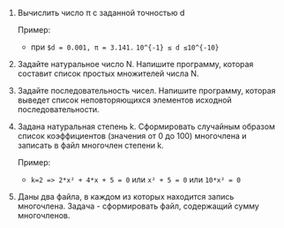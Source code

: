 1. Вычислить число π c заданной точностью d

    Пример:

   - при `$d = 0.001, π = 3.141.` `10^{-1} ≤ d ≤10^{-10}`
   
2. Задайте натуральное число N. Напишите программу, которая составит список простых множителей числа N.

3. Задайте последовательность чисел. Напишите программу, которая выведет список неповторяющихся элементов исходной последовательности.

4. Задана натуральная степень k. Сформировать случайным образом список коэффициентов (значения от 0 до 100) многочлена и записать в файл многочлен степени k.

    Пример:

   - `k=2 => 2*x² + 4*x + 5 = 0` или `x² + 5 = 0` или `10*x² = 0`
   
5. Даны два файла, в каждом из которых находится запись многочлена. Задача - сформировать файл, содержащий сумму многочленов.

